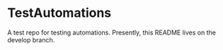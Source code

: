 # TestAutomations
A test repo for testing automations.
Presently, this README lives on the develop branch.
